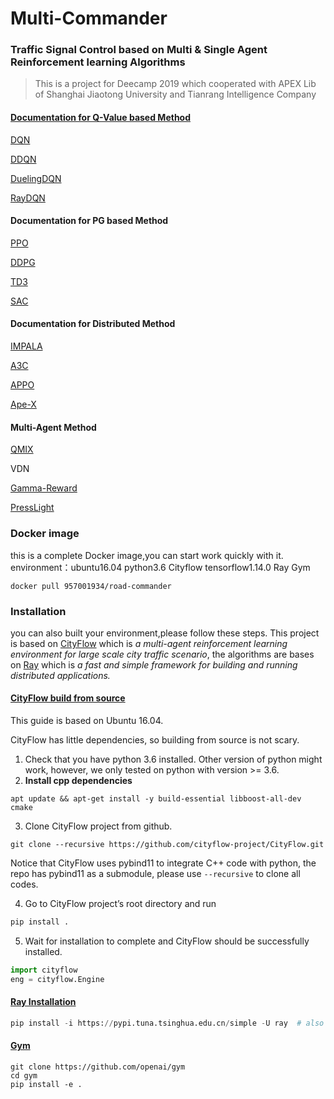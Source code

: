 # Multi-Commander
### Traffic Signal Control based on Multi & Single Agent Reinforcement learning Algorithms
> This is a project for Deecamp 2019 which cooperated with  APEX Lib of Shanghai Jiaotong University and Tianrang Intelligence Company

#### [Documentation for Q-Value based Method](./Single_Agent/DQN_DDQN_DuelingDQN/README.md)

[DQN](./Single_Agent/DQN_DDQN_DuelingDQN/dqn_agent.py)

[DDQN](./Single_Agent/DQN_DDQN_DuelingDQN/dqn_agent.py)

[DuelingDQN](./Single_Agent/DQN_DDQN_DuelingDQN/duelingDQN.py)

[RayDQN](./Single_Agent/RayDQN_Perfect/README.md)



#### Documentation for PG based Method

[PPO](./PG_codes/ray_dqn_agent_ppo.py)

[DDPG](./PG_codes/ray_dqn_agent_ddpg.py)

[TD3](./PG_codes/ray_dqn_agent_td3.py)

[SAC](./PG_codes/ray_dqn_agent_sac.py)



#### Documentation for Distributed Method

[IMPALA](./Single_Agent/ScalableArchitecture/README.md)

[A3C](./Single_Agent/ScalableArchitecture/README.md)

[APPO](./Single_Agent/ScalableArchitecture/README.md)

[Ape-X](./Single_Agent/ScalableArchitecture/README.md)



#### Multi-Agent Method

[QMIX](./Multi_Agent/QMIX&Rule-based/README.md)

VDN

[Gamma-Reward](./Multi_Agent/Gamma_reward/README.md)

[PressLight](./Multi_Agent/presslight/readme.md)

### Docker image  
this is a complete Docker image,you can start work quickly with it.  
environment：ubuntu16.04  python3.6  Cityflow  tensorflow1.14.0  Ray  Gym 
```
docker pull 957001934/road-commander
``` 

### Installation
you can also built your environment,please follow these steps.
This project is based on [CityFlow](https://cityflow.readthedocs.io/en/latest/) which is *a multi-agent reinforcement learning environment for large scale city traffic scenario*, the algorithms are bases on [Ray](https://ray.readthedocs.io/en/latest/) which is *a fast and simple framework for building and running distributed applications.*

#### [CityFlow build from source](https://cityflow.readthedocs.io/en/latest/install.html)

This guide is based on Ubuntu 16.04.

CityFlow has little dependencies, so building from source is not scary.

1. Check that you have python 3.6 installed. Other version of python might work, however, we only tested on python with version >= 3.6.
2. **Install cpp dependencies**

```
apt update && apt-get install -y build-essential libboost-all-dev cmake
```

3. Clone CityFlow project from github.

```
git clone --recursive https://github.com/cityflow-project/CityFlow.git
```

Notice that CityFlow uses pybind11 to integrate C++ code with python, the repo has pybind11 as a submodule, please use `--recursive` to clone all codes.

4. Go to CityFlow project’s root directory and run

```python
pip install .
```

5. Wait for installation to complete and CityFlow should be successfully installed.

```python
import cityflow
eng = cityflow.Engine
```

#### [Ray Installation](https://ray.readthedocs.io/en/latest/installation.html)

```python
pip install -i https://pypi.tuna.tsinghua.edu.cn/simple -U ray  # also recommended: ray[debug]
```

#### [Gym](https://gym.openai.com/docs/)
```
git clone https://github.com/openai/gym
cd gym
pip install -e .
```


